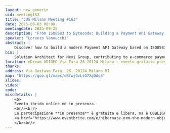 ```yaml
---
layout: new_generic
uid: meeting163
title: "JUG Milano Meeting #163"
date: 2025-08-03 00:00
meetingdate: 2025-09-25
description: "From ISO8583 to Bytecode: Building a Payment API Gateway with Quarkus"
speaker: "Lorenzo Vannucchi"
abstract: |
    Discover how to build a modern Payment API Gateway based on ISO8583 using Quarkus and Gizmo, with bytecode generation that eliminates runtime reflection and boosts performance. Through a declarative approach powered by custom annotations, you’ll learn how to increase code transparency and simplify interactions with the ISO8583 protocol. In this talk, we’ll explore the main challenges of imperative programming applied to this standard and demonstrate a modern solution that combines clarity with high efficiency. Through practical demos, find out how to use the Quarkus framework to build an authorization gateway and integrate Gizmo for compile-time bytecode generation.
bio: |
    Solution Architect for Nexi Group, contributing to e-commerce payment architectures by developing and integrating payment gateways for markets including Greece, Central Europe, and Croatia. Passionate about Java, Quarkus, and exploring Speech Act Theory for chatbot design, with a broader interest in AI applications for financial forecasting.
location: eDream ODIGEO Via Fara 26 20124 Milano - evento gratuito previa registrazione OBBLIGATORIA (vedi dettagli)
thanks:  
address: Via Gustavo Fara, 26, 20124 Milano MI
map: "https://goo.gl/maps/oBfwjGvLsG7XgDdq8"
slides: 
video: 
code:
miscdetails: |
    <b>
    Evento ibrido online ed in presenza.
    <br/><br/>
    La partecipazione **in presenza** è gratuita e libera, ma è OBBLIGATORIA la registrazione su:
    <a href="https://www.eventbrite.com/e/hibernate-orm-the-modern-objectrelational-mapping-framework-for-java-tickets-1360723734319?aff=oddtdtcreator">form di registrazione per partecipare a JUG Milano in presenza</a>
    </b><br/>
---
```

